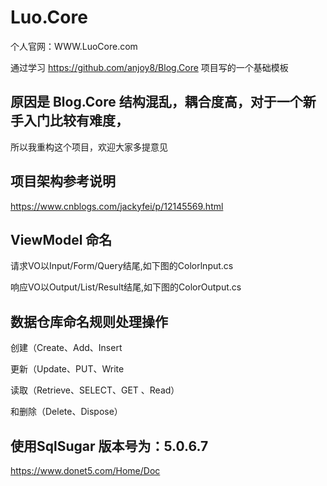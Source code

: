 # Luo.Core
个人官网：WWW.LuoCore.com


通过学习 https://github.com/anjoy8/Blog.Core  项目写的一个基础模板
## 原因是 Blog.Core 结构混乱，耦合度高，对于一个新手入门比较有难度，
所以我重构这个项目，欢迎大家多提意见

## 项目架构参考说明
https://www.cnblogs.com/jackyfei/p/12145569.html

## ViewModel 命名
请求VO以Input/Form/Query结尾,如下图的Colorlnput.cs

响应VO以Output/List/Result结尾,如下图的ColorOutput.cs

## 数据仓库命名规则处理操作
创建（Create、Add、Insert

更新（Update、PUT、Write

读取（Retrieve、SELECT、GET 、Read）  

和删除（Delete、Dispose）

## 使用SqlSugar 版本号为：5.0.6.7
https://www.donet5.com/Home/Doc

